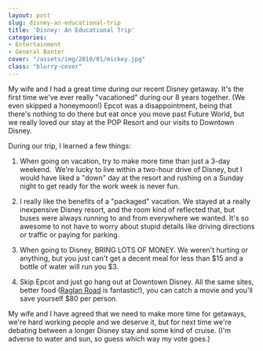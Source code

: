 ```yaml
---
layout: post
slug: disney-an-educational-trip
title: 'Disney: An Educational Trip'
categories:
- Entertainment
- General Banter
cover: "/assets/img/2010/01/mickey.jpg"
class: "blurry-cover"
---
```


My wife and I had a great time during our recent Disney getaway. It's the first time we've ever really "vacationed" during our 8 years together. (We even skipped a honeymoon!) Epcot was a disappointment, being that there's nothing to do there but eat once you move past Future World, but we really loved our stay at the POP Resort and our visits to Downtown Disney.

During our trip, I learned a few things:

	
  1. When going on vacation, try to make more time than just a 3-day weekend.  We're lucky to live within a two-hour drive of Disney, but I would have liked a "down" day at the resort and rushing on a Sunday night to get ready for the work week is never fun.

	
  2. I really like the benefits of a "packaged" vacation. We stayed at a really inexpensive Disney resort, and the room kind of reflected that, but buses were always running to and from everywhere we wanted. It's so awesome to not have to worry about stupid details like driving directions or traffic or paying for parking.

	
  3. When going to Disney, BRING LOTS OF MONEY. We weren't hurting or anything, but you just can't get a decent meal for less than $15 and a bottle of water will run you $3.

	
  4. Skip Epcot and just go hang out at Downtown Disney. All the same sites, better food ([Raglan Road](http://disneyworld.disney.go.com/destinations/downtown-disney/dining/raglan-road-irish-pub-and-restaurant/) is fantastic!), you can catch a movie and you'll save yourself $80 per person.


My wife and I have agreed that we need to make more time for getaways, we're hard working people and we deserve it, but for next time we're debating between a longer Disney stay and some kind of cruise. (I'm adverse to water and sun, so guess which way my vote goes.)
